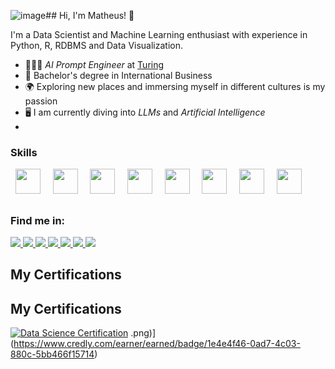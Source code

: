 ![image](https://github.com/user-attachments/assets/61d28c6e-ec73-401f-92f9-fb4f6e7a3c5f)## Hi, I'm Matheus! 👋

I'm a Data Scientist and Machine Learning enthusiast with experience in Python, R, RDBMS and Data Visualization.

- 🙍🏻‍♂️ *AI Prompt Engineer* at [Turing](https://www.turing.com/)
- 📝 Bachelor's degree in International Business
- 🌍 Exploring new places and immersing myself in different cultures is my passion
- 🖥️ I am currently diving into *LLMs* and *Artificial Intelligence*
- 

### Skills

<div display="inline">
  &nbsp;&nbsp;<img width="40" height="40" src="https://cdn.jsdelivr.net/gh/devicons/devicon@latest/icons/python/python-original.svg" />&nbsp;&nbsp;
  &nbsp;&nbsp;<img width="40" height="40" src="https://cdn.jsdelivr.net/gh/devicons/devicon@latest/icons/sqlite/sqlite-original.svg" />&nbsp;&nbsp;
  &nbsp;&nbsp;<img width="40" height="40" src="https://cdn.jsdelivr.net/gh/devicons/devicon@latest/icons/mysql/mysql-original.svg" />&nbsp;&nbsp;
  &nbsp;&nbsp;<img width="40" height="40" src="https://cdn.jsdelivr.net/gh/devicons/devicon@latest/icons/postgresql/postgresql-original-wordmark.svg" />&nbsp;&nbsp;
  &nbsp;&nbsp;<img width="40" height="40" src="https://cdn.jsdelivr.net/gh/devicons/devicon@latest/icons/r/r-original.svg" />&nbsp;&nbsp;
  &nbsp;&nbsp;<img width="40" height="40" src="https://cdn.jsdelivr.net/gh/devicons/devicon@latest/icons/amazonwebservices/amazonwebservices-original-wordmark.svg" />&nbsp;&nbsp;
  &nbsp;&nbsp;<img width="40" height="40" src="https://cdn.jsdelivr.net/gh/devicons/devicon@latest/icons/azure/azure-original.svg" />&nbsp;&nbsp;
  &nbsp;&nbsp;<img width="40" height="40" src="https://cdn.jsdelivr.net/gh/devicons/devicon@latest/icons/googlecloud/googlecloud-original.svg" />&nbsp;&nbsp;
          
          
          
  
          
</div>

##

### Find me in:
<a href="https://www.linkedin.com/in/matheus-elias/">
  <img src="https://img.shields.io/badge/linkedin-%230077B5.svg?style=for-the-badge&logo=linkedin&logoColor=white" />
</a>


<a href="https://www.hackerrank.com/profile/riobr8">
  <img src="https://img.shields.io/badge/-Hackerrank-2EC866?style=for-the-badge&logo=HackerRank&logoColor=white" />
</a>

<a href="https://leetcode.com/u/SouzaMatheus123/">
  <img src="https://img.shields.io/badge/LeetCode-000000?style=for-the-badge&logo=LeetCode&logoColor=#d16c06" />
</a>

<a href="https://www.kaggle.com/souzaeliasmath123533">
  <img src="https://img.shields.io/badge/Kaggle-035a7d?style=for-the-badge&logo=kaggle&logoColor=white" />
</a>

<a href="https://www.figma.com/files/team/1291864964373334587/recents-and-sharing/recently-viewed?fuid=1291864959197722991">
  <img src="https://img.shields.io/badge/figma-%23F24E1E.svg?style=for-the-badge&logo=figma&logoColor=white" />
</a>

<a href="https://profile.edx.org/u/MatheusEliasSouza?_gl=1*4ofea7*_gcl_aw*R0NMLjE3MjQ3MDAxMTQuQ2owS0NRand6N0MyQmhEa0FSSXNBQV9TWktiSC1vU0x3aUxfc2JsVDFwRXpGNEZpNm8xU1JIbnVhQ2YwYWpFNXMxWk9NRFhKckVDOXIzTWFBdVJFRUFMd193Y0I.*_gcl_au*MjMzODMzODI5LjE3MjQyNzE3NDU.*_ga*MTM4NjM5NzUyNi4xNzI0MjcxNzQ1*_ga_D3KS4KMDT0*MTcyNDk2NjE2NC4xMS4xLjE3MjQ5NjYyMDIuMjIuMC4w">
  <img src="https://img.shields.io/badge/edX-%2302262B.svg?style=for-the-badge&logo=edX&logoColor=white" />
</a>

<a href="https://www.coursera.org/user/1c76e17204d75875ad9fef67e9bf3129">
  <img src="https://img.shields.io/badge/Coursera-%230056D2.svg?style=for-the-badge&logo=Coursera&logoColor=white" />
</a>

## My Certifications

## My Certifications

[![Data Science Certification](https://github.com/Eliasmatheussouza/badge-assets/blob/![image])](https://github.com/user-attachments/assets/7e3a4c67-da95-4c2e-b924-54ef3d9f3f3c)
.png)](https://www.credly.com/earner/earned/badge/1e4e4f46-0ad7-4c03-880c-5bb466f15714)

<!--
**Eliasmatheussouza/Eliasmatheussouza** is a ✨ _special_ ✨ repository because its `README.md` (this file) appears on your GitHub profile.

Here are some ideas to get you started:

- 🔭 I’m currently working on ...
- 🌱 I’m currently learning ...
- 👯 I’m looking to collaborate on ...
- 🤔 I’m looking for help with ...
- 💬 Ask me about ...
- 📫 How to reach me: ...
- 😄 Pronouns: ...
- ⚡ Fun fact: ...
-->

